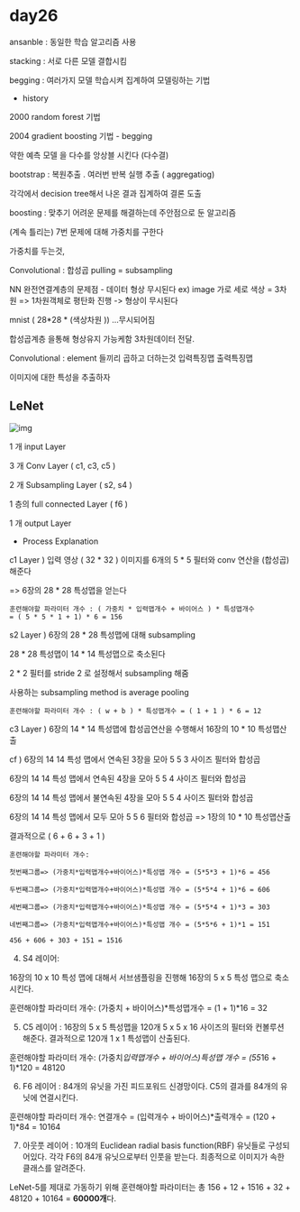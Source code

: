 # day26

ansanble : 동일한 학습 알고리즘 사용 

stacking : 서로 다른 모델 결합시킴 

begging : 여러가지 모델 학습시켜 집계하여 모델링하는 기법

- history

2000 random forest 기법 

2004 gradient boosting 기법 - begging

약한 예측 모델 을  다수를 앙상블 시킨다 (다수결)

bootstrap : 복원추출 . 여러번 반복 실행 추출 ( aggregatiog)

각각에서 decision tree해서 나온 결과 집계하여 결론 도출 



boosting : 맞추기 어려운 문제를 해결하는데 주안점으로 둔 알고리즘

(계속 틀리는) 7번 문제에 대해 가중치를 구한다 

가중치를 두는것,


Convolutional : 합성곱
pulling = subsampling 

NN 완전연결계층의 문제점 - 데이터 형상 무시된다 
ex) image 가로 세로 색상 = 3차원 => 1차원객체로 평탄화 진행
-> 형상이 무시된다

mnist ( 28*28 * (색상차원 )) ...무시되어짐

합성곱계층 을통해 형상유지 가능케함 
3차원데이터 전달.

Convolutional  : element 들끼리 곱하고 더하는것 
입력특징맵
출력특징맵

이미지에 대한 특성을 추출하자 



##  LeNet

![img](https://t1.daumcdn.net/cfile/tistory/99170D4C5C7E21250E)

1 개 input Layer

3 개 Conv Layer ( c1, c3, c5 )

2 개 Subsampling Layer ( s2, s4 )

1 층의 full connected Layer ( f6 )  

1 개 output Layer



- Process Explanation

c1 Layer ) 입력 영상 ( 32 * 32 ) 이미지를 6개의 5 * 5 필터와 conv 연산을 (합성곱) 해준다 

=> 6장의 28 * 28 특성맵을 얻는다  

```
훈련해야할 파라미터 개수 : ( 가중치 * 입력맵개수 + 바이어스 ) * 특성맵개수
= ( 5 * 5 * 1 + 1) * 6 = 156
```

s2  Layer ) 6장의 28 * 28 특성맵에 대해 subsampling 

28 * 28 특성맵이 14 * 14 특성맵으로 축소된다 

2 * 2 필터를 stride 2 로 설정해서 subsampling 해줌

사용하는 subsampling method is average pooling

```
훈련해야할 파라미터 개수 : ( w + b ) * 특성맵개수 = ( 1 + 1 ) * 6 = 12

```

c3 Layer ) 6장의 14 * 14 특성맵에 합성곱연산을 수행해서 16장의 10 * 10 특성맵산출

cf ) 6장의 14 14 특성 맵에서 연속된 3장을 모아 5 5 3 사이즈 필터와 합성곱 

 6장의 14 14 특성 맵에서 연속된 4장을 모아 5 5 4 사이즈 필터와 합성곱 

 6장의 14 14 특성 맵에서 불연속된 4장을 모아 5 5 4 사이즈 필터와 합성곱 

 6장의 14 14 특성 맵에서 모두 모아 5 5 6 필터와 합성곱 => 1장의 10 * 10 특성맵산출

결과적으로 ( 6 + 6 + 3 + 1 )

```
훈련해야할 파라미터 개수: 

첫번째그룹=> (가중치*입력맵개수+바이어스)*특성맵 개수 = (5*5*3 + 1)*6 = 456

두번째그룹=> (가중치*입력맵개수+바이어스)*특성맵 개수 = (5*5*4 + 1)*6 = 606

세번째그룹=> (가중치*입력맵개수+바이어스)*특성맵 개수 = (5*5*4 + 1)*3 = 303

네번째그룹=> (가중치*입력맵개수+바이어스)*특성맵 개수 = (5*5*6 + 1)*1 = 151

456 + 606 + 303 + 151 = 1516
```



4) S4 레이어:

16장의 10 x 10 특성 맵에 대해서 서브샘플링을 진행해 16장의 5 x 5 특성 맵으로 축소시킨다. 



훈련해야할 파라미터 개수: (가중치 + 바이어스)*특성맵개수 = (1 + 1)*16 = 32


  

5) C5 레이어 : 16장의 5 x 5 특성맵을 120개 5 x 5 x 16 사이즈의 필터와 컨볼루션 해준다. 결과적으로 120개 1 x 1 특성맵이 산출된다. 



훈련해야할 파라미터 개수: (가중치*입력맵개수 + 바이어스)*특성맵 개수 = (5*5*16 + 1)*120 = 48120

 

6) F6 레이어 : 84개의 유닛을 가진 피드포워드 신경망이다. C5의 결과를 84개의 유닛에 연결시킨다. 



훈련해야할 파라미터 개수: 연결개수 = (입력개수 + 바이어스)*출력개수 = (120 + 1)*84 = 10164



7) 아웃풋 레이어 : 10개의 Euclidean radial basis function(RBF) 유닛들로 구성되어있다. 각각 F6의 84개 유닛으로부터 인풋을 받는다. 최종적으로 이미지가 속한 클래스를 알려준다. 



LeNet-5를 제대로 가동하기 위해 훈련해야할 파라미터는 총 156 + 12 + 1516 + 32 + 48120 + 10164 = **60000개**다. 


  